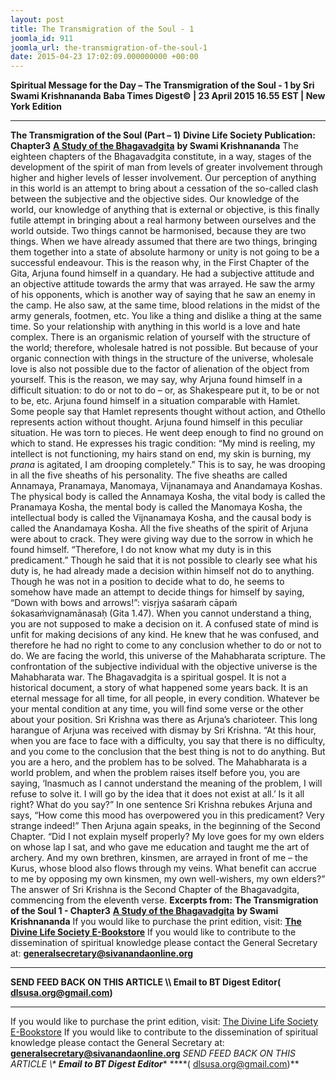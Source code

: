 ```yaml
---
layout: post
title: The Transmigration of the Soul - 1
joomla_id: 911
joomla_url: the-transmigration-of-the-soul-1
date: 2015-04-23 17:02:09.000000000 +00:00
---
```

**Spiritual Message for the Day – The Transmigration of the Soul - 1 by Sri Swami Krishnananda**
**Baba Times Digest© | 23 April 2015 16.55 EST | New York Edition**
* * *
**The Transmigration of the Soul (Part – 1)**
**Divine Life Society Publication: Chapter3** [**A Study of the Bhagavadgita**](http://www.swami-krishnananda.org/gita1/bhagavadgita_03.html) **by Swami Krishnananda**
The eighteen chapters of the Bhagavadgita constitute, in a way, stages of the development of the spirit of man from levels of greater involvement through higher and higher levels of lesser involvement.
Our perception of anything in this world is an attempt to bring about a cessation of the so-called clash between the subjective and the objective sides. Our knowledge of the world, our knowledge of anything that is external or objective, is this finally futile attempt in bringing about a real harmony between ourselves and the world outside. Two things cannot be harmonised, because they are two things. When we have already assumed that there are two things, bringing them together into a state of absolute harmony or unity is not going to be a successful endeavour.
This is the reason why, in the First Chapter of the Gita, Arjuna found himself in a quandary. He had a subjective attitude and an objective attitude towards the army that was arrayed. He saw the army of his opponents, which is another way of saying that he saw an enemy in the camp. He also saw, at the same time, blood relations in the midst of the army generals, footmen, etc. You like a thing and dislike a thing at the same time. So your relationship with anything in this world is a love and hate complex. There is an organismic relation of yourself with the structure of the world; therefore, wholesale hatred is not possible. But because of your organic connection with things in the structure of the universe, wholesale love is also not possible due to the factor of alienation of the object from yourself.
This is the reason, we may say, why Arjuna found himself in a difficult situation: to do or not to do – or, as Shakespeare put it, to be or not to be, etc. Arjuna found himself in a situation comparable with Hamlet. Some people say that Hamlet represents thought without action, and Othello represents action without thought. Arjuna found himself in this peculiar situation. He was torn to pieces. He went deep enough to find no ground on which to stand. He expresses his tragic condition: “My mind is reeling, my intellect is not functioning, my hairs stand on end, my skin is burning, my _prana_ is agitated, I am drooping completely.” This is to say, he was drooping in all the five sheaths of his personality. The five sheaths are called Annamaya, Pranamaya, Manomaya, Vijnanamaya and Anandamaya Koshas. The physical body is called the Annamaya Kosha, the vital body is called the Pranamaya Kosha, the mental body is called the Manomaya Kosha, the intellectual body is called the Vijnanamaya Kosha, and the causal body is called the Anandamaya Kosha. All the five sheaths of the spirit of Arjuna were about to crack. They were giving way due to the sorrow in which he found himself. “Therefore, I do not know what my duty is in this predicament.” Though he said that it is not possible to clearly see what his duty is, he had already made a decision within himself not do to anything. Though he was not in a position to decide what to do, he seems to somehow have made an attempt to decide things for himself by saying, “Down with bows and arrows!”: visṛjya saśaraṁ cāpaṁ śokasaṁvignamānasaḥ (Gita 1.47). When you cannot understand a thing, you are not supposed to make a decision on it. A confused state of mind is unfit for making decisions of any kind. He knew that he was confused, and therefore he had no right to come to any conclusion whether to do or not to do.
We are facing the world, this universe of the Mahabharata scripture. The confrontation of the subjective individual with the objective universe is the Mahabharata war. The Bhagavadgita is a spiritual gospel. It is not a historical document, a story of what happened some years back. It is an eternal message for all time, for all people, in every condition. Whatever be your mental condition at any time, you will find some verse or the other about your position.
Sri Krishna was there as Arjuna’s charioteer. This long harangue of Arjuna was received with dismay by Sri Krishna. “At this hour, when you are face to face with a difficulty, you say that there is no difficulty, and you come to the conclusion that the best thing is not to do anything. But you are a hero, and the problem has to be solved. The Mahabharata is a world problem, and when the problem raises itself before you, you are saying, ‘Inasmuch as I cannot understand the meaning of the problem, I will refuse to solve it. I will go by the idea that it does not exist at all.’ Is it all right? What do you say?” In one sentence Sri Krishna rebukes Arjuna and says, “How come this mood has overpowered you in this predicament? Very strange indeed!”
Then Arjuna again speaks, in the beginning of the Second Chapter. “Did I not explain myself properly? My love goes for my own elders on whose lap I sat, and who gave me education and taught me the art of archery. And my own brethren, kinsmen, are arrayed in front of me – the Kurus, whose blood also flows through my veins. What benefit can accrue to me by opposing my own kinsmen, my own well-wishers, my own elders?”
The answer of Sri Krishna is the Second Chapter of the Bhagavadgita, commencing from the eleventh verse.
**Excerpts from:**  **The Transmigration of the Soul 1 - Chapter3** [**A Study of the Bhagavadgita**](http://www.swami-krishnananda.org/gita1/bhagavadgita_03.html) **by Swami Krishnananda**
If you would like to purchase the print edition, visit: **[The Divine Life Society E-Bookstore](http://www.dlshq.org/download/download.htm)**
If you would like to contribute to the dissemination of spiritual knowledge please contact the General Secretary at: [](mailto:%20%3Cscript%20type=%27text/javascript%27%3E%20%3C%21--%20var%20prefix%20=%20%27ma%27%20+%20%27il%27%20+%20%27to%27;%20var%20path%20=%20%27hr%27%20+%20%27ef%27%20+%20%27=%27;%20var%20addy57016%20=%20%27generalsecretary%27%20+%20%27@%27;%20addy57016%20=%20addy57016%20+%20%27sivanandaonline%27%20+%20%27.%27%20+%20%27org%27;%20document.write%28%27%3Ca%20%27%20+%20path%20+%20%27%5C%27%27%20+%20prefix%20+%20%27:%27%20+%20addy57016%20+%20%27%5C%27%3E%27%29;%20document.write%28addy57016%29;%20document.write%28%27%3C%5C/a%3E%27%29;%20//--%3E%5Cn%20%3C/script%3E%3Cscript%20type=%27text/javascript%27%3E%20%3C%21--%20document.write%28%27%3Cspan%20style=%5C%27display:%20none;%5C%27%3E%27%29;%20//--%3E%20%3C/script%3EThis%20email%20address%20is%20being%20protected%20from%20spambots.%20You%20need%20JavaScript%20enabled%20to%20view%20it.%20%3Cscript%20type=%27text/javascript%27%3E%20%3C%21--%20document.write%28%27%3C/%27%29;%20document.write%28%27span%3E%27%29;%20//--%3E%20%3C/script%3E?subject=Contribution%20to%20Dissemination%20of%20Spiritual%20Knowledge) **generalsecretary@sivanandaonline.org**
****
**SEND FEED BACK ON THIS ARTICLE \\\ Email to BT Digest Editor[](mailto:%20%3Cscript%20type=%27text/javascript%27%3E%20%3C%21--%20var%20prefix%20=%20%27ma%27%20+%20%27il%27%20+%20%27to%27;%20var%20path%20=%20%27hr%27%20+%20%27ef%27%20+%20%27=%27;%20var%20addy72654%20=%20%27dlsusa.org%27%20+%20%27@%27;%20addy72654%20=%20addy72654%20+%20%27gmail%27%20+%20%27.%27%20+%20%27com%27;%20document.write%28%27%3Ca%20%27%20+%20path%20+%20%27%5C%27%27%20+%20prefix%20+%20%27:%27%20+%20addy72654%20+%20%27%5C%27%3E%27%29;%20document.write%28addy72654%29;%20document.write%28%27%3C%5C/a%3E%27%29;%20//--%3E%5Cn%20%3C/script%3E%3Cscript%20type=%27text/javascript%27%3E%20%3C%21--%20document.write%28%27%3Cspan%20style=%5C%27display:%20none;%5C%27%3E%27%29;%20//--%3E%20%3C/script%3EThis%20email%20address%20is%20being%20protected%20from%20spambots.%20You%20need%20JavaScript%20enabled%20to%20view%20it.%20%3Cscript%20type=%27text/javascript%27%3E%20%3C%21--%20document.write%28%27%3C/%27%29;%20document.write%28%27span%3E%27%29;%20//--%3E%20%3C/script%3E?subject=DLS%20Posts)( [dlsusa.org@gmail.com](mailto:dlsusa.org@gmail.com))**
* * *
  
If you would like to purchase the print edition, visit: [The Divine Life Society E-Bookstore](http://www.dlshq.org/download/download.htm)
If you would like to contribute to the dissemination of spiritual knowledge please contact the General Secretary at: **[generalsecretary@sivanandaonline.org](mailto:generalsecretary@sivanandaonline.org)**
**SEND FEED BACK ON THIS ARTICLE \\\**  **Email to BT Digest Editor**** [](mailto:%20%3Cscript%20type=%27text/javascript%27%3E%20%3C%21--%20var%20prefix%20=%20%27ma%27%20+%20%27il%27%20+%20%27to%27;%20var%20path%20=%20%27hr%27%20+%20%27ef%27%20+%20%27=%27;%20var%20addy72654%20=%20%27dlsusa.org%27%20+%20%27@%27;%20addy72654%20=%20addy72654%20+%20%27gmail%27%20+%20%27.%27%20+%20%27com%27;%20document.write%28%27%3Ca%20%27%20+%20path%20+%20%27%5C%27%27%20+%20prefix%20+%20%27:%27%20+%20addy72654%20+%20%27%5C%27%3E%27%29;%20document.write%28addy72654%29;%20document.write%28%27%3C%5C/a%3E%27%29;%20//--%3E%5Cn%20%3C/script%3E%3Cscript%20type=%27text/javascript%27%3E%20%3C%21--%20document.write%28%27%3Cspan%20style=%5C%27display:%20none;%5C%27%3E%27%29;%20//--%3E%20%3C/script%3EThis%20email%20address%20is%20being%20protected%20from%20spambots.%20You%20need%20JavaScript%20enabled%20to%20view%20it.%20%3Cscript%20type=%27text/javascript%27%3E%20%3C%21--%20document.write%28%27%3C/%27%29;%20document.write%28%27span%3E%27%29;%20//--%3E%20%3C/script%3E?subject=DLS%20Posts)****( [dlsusa.org@gmail.com](mailto:dlsusa.org@gmail.com))**  
